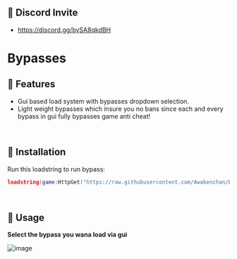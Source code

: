 <br/>

## 🔗 Discord Invite
- https://discord.gg/bySA8qkdBH

# Bypasses
## 🤠 Features
- Gui based load system with bypasses dropdown selection.
- Light weight bypasses which insure you no bans since each and every bypass in gui fully bypasses game anti cheat!

<br/>

## 🔌 Installation

Run this loadstring to run bypass:

```lua
loadstring(game:HttpGet("https://raw.githubusercontent.com/Awakenchan/Bypass/main/BypassAwaken"))() 
```
<br/>

## 📜 Usage
**Select the bypass you wana load via gui**

![image](https://i.imgur.com/Auhqwvm.png)
